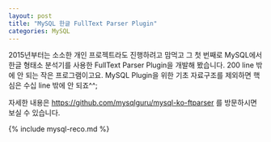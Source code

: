 ```yaml
---
layout: post
title: "MySQL 한글 FullText Parser Plugin"
categories: MySQL
---
```


2015년부터는 소소한 개인 프로젝트라도 진행하려고 맘먹고 그 첫 번째로 MySQL에서 한글 형태소 분석기를 사용한 FullText Parser Plugin을 개발해 봤습니다.
200 line 밖에 안 되는 작은 프로그램이고요. MySQL Plugin을 위한 기초 자료구조를 제외하면 핵심은 수십 line 밖에 안 되죠^^;

자세한 내용은 https://github.com/mysqlguru/mysql-ko-ftparser 를 방문하시면 보실 수 있습니다.

{% include mysql-reco.md %}
